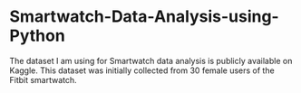 # Smartwatch-Data-Analysis-using-Python
The dataset I am using for Smartwatch data analysis is publicly available on Kaggle. This dataset was initially collected from 30 female users of the Fitbit smartwatch. 
